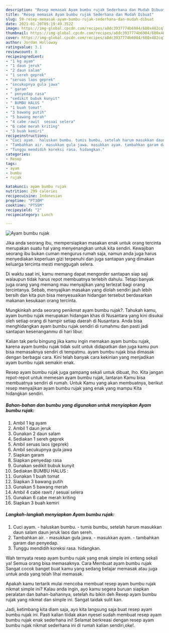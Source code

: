 ```yaml
---
description: "Resep memasak Ayam bumbu rujak Sederhana dan Mudah Dibuat"
title: "Resep memasak Ayam bumbu rujak Sederhana dan Mudah Dibuat"
slug: 59-resep-memasak-ayam-bumbu-rujak-sederhana-dan-mudah-dibuat
date: 2021-01-20T05:19:49.352Z
image: https://img-global.cpcdn.com/recipes/a8dc3937774b6984/680x482cq70/ayam-bumbu-rujak-foto-resep-utama.jpg
thumbnail: https://img-global.cpcdn.com/recipes/a8dc3937774b6984/680x482cq70/ayam-bumbu-rujak-foto-resep-utama.jpg
cover: https://img-global.cpcdn.com/recipes/a8dc3937774b6984/680x482cq70/ayam-bumbu-rujak-foto-resep-utama.jpg
author: Jordan Holloway
ratingvalue: 3.1
reviewcount: 8
recipeingredient:
- "1 kg ayam"
- "1 daun jeruk"
- "2 daun salam"
- "1 sereh geprek"
- "seruas laos geprek"
- "secukupnya gula jawa"
- " garam"
- " penyedap rasa"
- "sedikit bubuk kunyit"
- " BUMBU HALUS "
- "1 buah tomat"
- "3 bawang putih"
- "5 bawang merah"
- "4 cabe rawit  sesuai selera"
- "6 cabe merah kriting"
- "3 buah kemiri"
recipeinstructions:
- "Cuci ayam.  haluskan bumbu. tumis bumbu, setelah harum masukkan daun salam daun jeruk laos dan sereh."
- "Tambahkan air. masukkan gula jawa. masukkan ayam. tambahkan garam dan penyedap."
- "Tunggu mendidih koreksi rasa. hidangkan."
categories:
- Resep
tags:
- ayam
- bumbu
- rujak

katakunci: ayam bumbu rujak 
nutrition: 299 calories
recipecuisine: Indonesian
preptime: "PT30M"
cooktime: "PT55M"
recipeyield: "2"
recipecategory: Lunch

---
```



![Ayam bumbu rujak](https://img-global.cpcdn.com/recipes/a8dc3937774b6984/680x482cq70/ayam-bumbu-rujak-foto-resep-utama.jpg)

Jika anda seorang ibu, mempersiapkan masakan enak untuk orang tercinta merupakan suatu hal yang menyenangkan untuk kita sendiri. Kewajiban seorang ibu bukan cuman mengurus rumah saja, namun anda juga harus menyediakan keperluan gizi terpenuhi dan juga santapan yang dimakan keluarga tercinta mesti menggugah selera.

Di waktu  saat ini, kamu memang dapat mengorder santapan siap saji walaupun tidak harus repot membuatnya terlebih dahulu. Tetapi banyak juga orang yang memang mau menyajikan yang terlezat bagi orang tercintanya. Sebab, menyajikan masakan yang diolah sendiri jauh lebih bersih dan kita pun bisa menyesuaikan hidangan tersebut berdasarkan makanan kesukaan orang tercinta. 



Mungkinkah anda seorang penikmat ayam bumbu rujak?. Tahukah kamu, ayam bumbu rujak merupakan hidangan khas di Nusantara yang kini disukai oleh setiap orang di hampir setiap daerah di Nusantara. Anda bisa menghidangkan ayam bumbu rujak sendiri di rumahmu dan pasti jadi santapan kesenanganmu di hari libur.

Kalian tak perlu bingung jika kamu ingin memakan ayam bumbu rujak, karena ayam bumbu rujak tidak sulit untuk didapatkan dan juga kamu pun bisa memasaknya sendiri di tempatmu. ayam bumbu rujak bisa dimasak dengan berbagai cara. Kini telah banyak cara kekinian yang menjadikan ayam bumbu rujak semakin enak.

Resep ayam bumbu rujak juga gampang sekali untuk dibuat, lho. Kita jangan repot-repot untuk memesan ayam bumbu rujak, lantaran Kamu bisa membuatnya sendiri di rumah. Untuk Kamu yang akan membuatnya, berikut resep menyajikan ayam bumbu rujak yang enak yang mampu Kita hidangkan sendiri.

<!--inarticleads1-->

##### Bahan-bahan dan bumbu yang digunakan untuk menyiapkan Ayam bumbu rujak:

1. Ambil 1 kg ayam
1. Ambil 1 daun jeruk
1. Gunakan 2 daun salam
1. Sediakan 1 sereh geprek
1. Ambil seruas laos (geprek)
1. Ambil secukupnya gula jawa
1. Siapkan  garam
1. Siapkan  penyedap rasa
1. Gunakan sedikit bubuk kunyit
1. Sediakan  BUMBU HALUS :
1. Gunakan 1 buah tomat
1. Siapkan 3 bawang putih
1. Gunakan 5 bawang merah
1. Ambil 4 cabe rawit / sesuai selera
1. Gunakan 6 cabe merah kriting
1. Siapkan 3 buah kemiri




<!--inarticleads2-->

##### Langkah-langkah menyiapkan Ayam bumbu rujak:

1. Cuci ayam.  - haluskan bumbu. - tumis bumbu, setelah harum masukkan daun salam daun jeruk laos dan sereh.
1. Tambahkan air. - masukkan gula jawa. - masukkan ayam. - tambahkan garam dan penyedap.
1. Tunggu mendidih koreksi rasa. hidangkan.




Wah ternyata resep ayam bumbu rujak yang enak simple ini enteng sekali ya! Semua orang bisa memasaknya. Cara Membuat ayam bumbu rujak Sangat cocok banget buat kamu yang sedang belajar memasak atau juga untuk anda yang telah lihai memasak.

Apakah kamu tertarik mulai mencoba membuat resep ayam bumbu rujak nikmat simple ini? Kalau anda ingin, ayo kamu segera buruan siapkan peralatan dan bahan-bahannya, setelah itu bikin deh Resep ayam bumbu rujak yang nikmat dan simple ini. Sangat taidak sulit kan. 

Jadi, ketimbang kita diam saja, ayo kita langsung saja buat resep ayam bumbu rujak ini. Pasti kalian tiidak akan nyesel sudah membuat resep ayam bumbu rujak enak sederhana ini! Selamat berkreasi dengan resep ayam bumbu rujak nikmat sederhana ini di rumah kalian sendiri,oke!.

